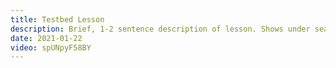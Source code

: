 ```yaml
---
title: Testbed Lesson
description: Brief, 1-2 sentence description of lesson. Shows under search results and elsewhere.
date: 2021-01-22
video: spUNpyF58BY
---
```

